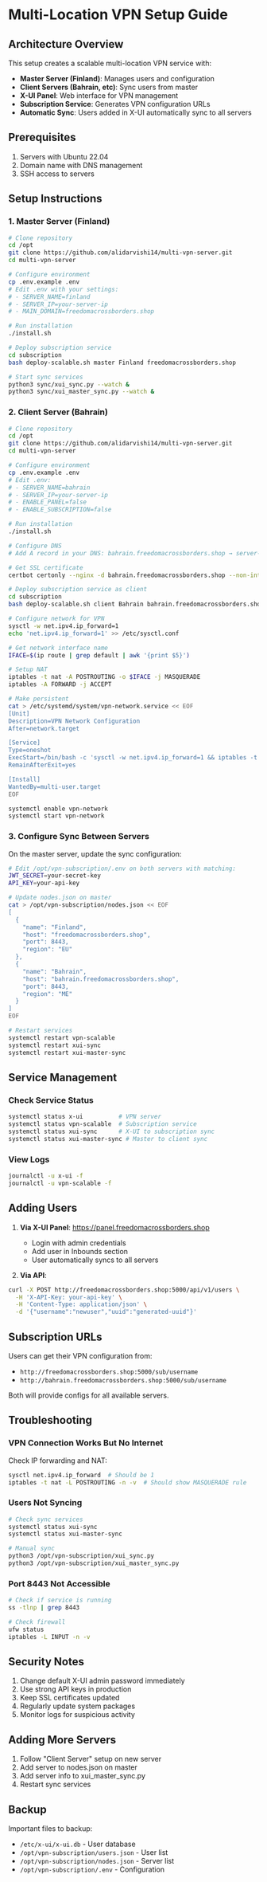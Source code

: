 # Multi-Location VPN Setup Guide

## Architecture Overview

This setup creates a scalable multi-location VPN service with:
- **Master Server (Finland)**: Manages users and configuration
- **Client Servers (Bahrain, etc)**: Sync users from master
- **X-UI Panel**: Web interface for VPN management
- **Subscription Service**: Generates VPN configuration URLs
- **Automatic Sync**: Users added in X-UI automatically sync to all servers

## Prerequisites

1. Servers with Ubuntu 22.04
2. Domain name with DNS management
3. SSH access to servers

## Setup Instructions

### 1. Master Server (Finland)

```bash
# Clone repository
cd /opt
git clone https://github.com/alidarvishi14/multi-vpn-server.git
cd multi-vpn-server

# Configure environment
cp .env.example .env
# Edit .env with your settings:
# - SERVER_NAME=finland
# - SERVER_IP=your-server-ip
# - MAIN_DOMAIN=freedomacrossborders.shop

# Run installation
./install.sh

# Deploy subscription service
cd subscription
bash deploy-scalable.sh master Finland freedomacrossborders.shop

# Start sync services
python3 sync/xui_sync.py --watch &
python3 sync/xui_master_sync.py --watch &
```

### 2. Client Server (Bahrain)

```bash
# Clone repository
cd /opt
git clone https://github.com/alidarvishi14/multi-vpn-server.git
cd multi-vpn-server

# Configure environment
cp .env.example .env
# Edit .env:
# - SERVER_NAME=bahrain
# - SERVER_IP=your-server-ip
# - ENABLE_PANEL=false
# - ENABLE_SUBSCRIPTION=false

# Run installation
./install.sh

# Configure DNS
# Add A record in your DNS: bahrain.freedomacrossborders.shop → server-ip

# Get SSL certificate
certbot certonly --nginx -d bahrain.freedomacrossborders.shop --non-interactive --agree-tos --email admin@yourdomain.com

# Deploy subscription service as client
cd subscription
bash deploy-scalable.sh client Bahrain bahrain.freedomacrossborders.shop

# Configure network for VPN
sysctl -w net.ipv4.ip_forward=1
echo 'net.ipv4.ip_forward=1' >> /etc/sysctl.conf

# Get network interface name
IFACE=$(ip route | grep default | awk '{print $5}')

# Setup NAT
iptables -t nat -A POSTROUTING -o $IFACE -j MASQUERADE
iptables -A FORWARD -j ACCEPT

# Make persistent
cat > /etc/systemd/system/vpn-network.service << EOF
[Unit]
Description=VPN Network Configuration
After=network.target

[Service]
Type=oneshot
ExecStart=/bin/bash -c 'sysctl -w net.ipv4.ip_forward=1 && iptables -t nat -A POSTROUTING -o $IFACE -j MASQUERADE && iptables -A FORWARD -j ACCEPT'
RemainAfterExit=yes

[Install]
WantedBy=multi-user.target
EOF

systemctl enable vpn-network
systemctl start vpn-network
```

### 3. Configure Sync Between Servers

On the master server, update the sync configuration:

```bash
# Edit /opt/vpn-subscription/.env on both servers with matching:
JWT_SECRET=your-secret-key
API_KEY=your-api-key

# Update nodes.json on master
cat > /opt/vpn-subscription/nodes.json << EOF
[
  {
    "name": "Finland",
    "host": "freedomacrossborders.shop",
    "port": 8443,
    "region": "EU"
  },
  {
    "name": "Bahrain",
    "host": "bahrain.freedomacrossborders.shop",
    "port": 8443,
    "region": "ME"
  }
]
EOF

# Restart services
systemctl restart vpn-scalable
systemctl restart xui-sync
systemctl restart xui-master-sync
```

## Service Management

### Check Service Status
```bash
systemctl status x-ui          # VPN server
systemctl status vpn-scalable  # Subscription service
systemctl status xui-sync      # X-UI to subscription sync
systemctl status xui-master-sync # Master to client sync
```

### View Logs
```bash
journalctl -u x-ui -f
journalctl -u vpn-scalable -f
```

## Adding Users

1. **Via X-UI Panel**: https://panel.freedomacrossborders.shop
   - Login with admin credentials
   - Add user in Inbounds section
   - User automatically syncs to all servers

2. **Via API**:
```bash
curl -X POST http://freedomacrossborders.shop:5000/api/v1/users \
  -H 'X-API-Key: your-api-key' \
  -H 'Content-Type: application/json' \
  -d '{"username":"newuser","uuid":"generated-uuid"}'
```

## Subscription URLs

Users can get their VPN configuration from:
- `http://freedomacrossborders.shop:5000/sub/username`
- `http://bahrain.freedomacrossborders.shop:5000/sub/username`

Both will provide configs for all available servers.

## Troubleshooting

### VPN Connection Works But No Internet
Check IP forwarding and NAT:
```bash
sysctl net.ipv4.ip_forward  # Should be 1
iptables -t nat -L POSTROUTING -n -v  # Should show MASQUERADE rule
```

### Users Not Syncing
```bash
# Check sync services
systemctl status xui-sync
systemctl status xui-master-sync

# Manual sync
python3 /opt/vpn-subscription/xui_sync.py
python3 /opt/vpn-subscription/xui_master_sync.py
```

### Port 8443 Not Accessible
```bash
# Check if service is running
ss -tlnp | grep 8443

# Check firewall
ufw status
iptables -L INPUT -n -v
```

## Security Notes

1. Change default X-UI admin password immediately
2. Use strong API keys in production
3. Keep SSL certificates updated
4. Regularly update system packages
5. Monitor logs for suspicious activity

## Adding More Servers

1. Follow "Client Server" setup on new server
2. Add server to nodes.json on master
3. Add server info to xui_master_sync.py
4. Restart sync services

## Backup

Important files to backup:
- `/etc/x-ui/x-ui.db` - User database
- `/opt/vpn-subscription/users.json` - User list
- `/opt/vpn-subscription/nodes.json` - Server list
- `/opt/vpn-subscription/.env` - Configuration